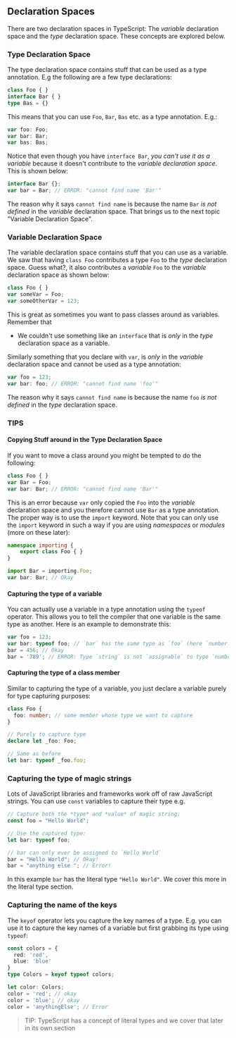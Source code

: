 ## Declaration Spaces

There are two declaration spaces in TypeScript: The *variable* declaration space and the *type* declaration space. These concepts are explored below.

### Type Declaration Space
The type declaration space contains stuff that can be used as a type annotation. E.g the following are a few type declarations:

```ts
class Foo { }
interface Bar { }
type Bas = {}
```
This means that you can use `Foo`, `Bar`, `Bas` etc. as a type annotation. E.g.:

```ts
var foo: Foo;
var bar: Bar;
var bas: Bas;
```

Notice that even though you have `interface Bar`, *you can't use it as a variable* because it doesn't contribute to the *variable declaration space*. This is shown below:

```ts
interface Bar {};
var bar = Bar; // ERROR: "cannot find name 'Bar'"
```

The reason why it says `cannot find name` is because the name `Bar` *is not defined* in the *variable* declaration space. That brings us to the next topic "Variable Declaration Space".

### Variable Declaration Space
The variable declaration space contains stuff that you can use as a variable. We saw that having `class Foo` contributes a type `Foo` to the *type* declaration space. Guess what?, it also contributes a *variable* `Foo` to the *variable* declaration space as shown below:

```ts
class Foo { }
var someVar = Foo;
var someOtherVar = 123;
```
This is great as sometimes you want to pass classes around as variables. Remember that

* We couldn't use something like an `interface` that is *only* in the *type* declaration space as a variable.

Similarly something that you declare with `var`, is *only* in the *variable* declaration space and cannot be used as a type annotation:

```ts
var foo = 123;
var bar: foo; // ERROR: "cannot find name 'foo'"
```
The reason why it says `cannot find name` is because the name `foo` *is not defined* in the *type* declaration space.

### TIPS

#### Copying Stuff around in the Type Declaration Space

If you want to move a class around you might be tempted to do the following:

```ts
class Foo { }
var Bar = Foo;
var bar: Bar; // ERROR: "cannot find name 'Bar'"
```
This is an error because `var` only copied the `Foo` into the *variable* declaration space and you therefore cannot use `Bar` as a type annotation. The proper way is to use the `import` keyword. Note that you can only use the `import` keyword in such a way if you are using *namespaces* or *modules* (more on these later):

```ts
namespace importing {
    export class Foo { }
}

import Bar = importing.Foo;
var bar: Bar; // Okay
```

#### Capturing the type of a variable

You can actually use a variable in a type annotation using the `typeof` operator. This allows you to tell the compiler that one variable is the same type as another. Here is an example to demonstrate this:

```ts
var foo = 123;
var bar: typeof foo; // `bar` has the same type as `foo` (here `number`)
bar = 456; // Okay
bar = '789'; // ERROR: Type `string` is not `assignable` to type `number`
```

#### Capturing the type of a class member

Similar to capturing the type of a variable, you just declare a variable purely for type capturing purposes:

```ts
class Foo {
  foo: number; // some member whose type we want to capture
}

// Purely to capture type
declare let _foo: Foo;

// Same as before
let bar: typeof _foo.foo;
```

### Capturing the type of magic strings

Lots of JavaScript libraries and frameworks work off of raw JavaScript strings. You can use `const` variables to capture their type e.g.

```ts
// Capture both the *type* and *value* of magic string:
const foo = "Hello World";

// Use the captured type:
let bar: typeof foo;

// bar can only ever be assigned to `Hello World`
bar = "Hello World"; // Okay!
bar = "anything else "; // Error!
```

In this example `bar` has the literal type `"Hello World"`. We cover this more in the literal type section.

### Capturing the name of the keys

The `keyof` operator lets you capture the key names of a type. E.g. you can use it to capture the key names of a variable but first grabbing its type using `typeof`: 

```ts
const colors = {
  red: 'red',
  blue: 'blue'
}
type Colors = keyof typeof colors; 

let color: Colors;
color = 'red'; // okay
color = 'blue'; // okay
color = 'anythingElse'; // Error
```

> TIP: TypeScript has a concept of literal types and we cover that later in its own section
